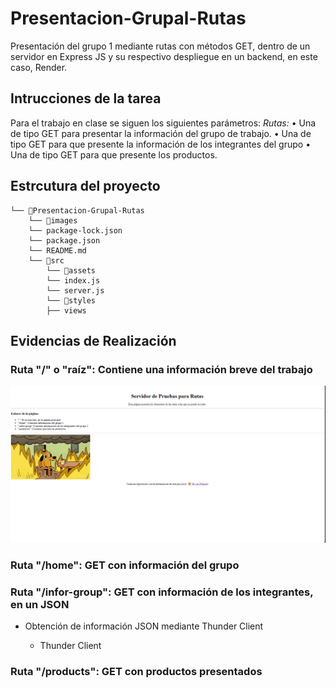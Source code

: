 # Presentacion-Grupal-Rutas
Presentación del grupo 1 mediante rutas con métodos GET, dentro de un servidor en Express JS y su respectivo despliegue en un backend, en este caso, Render.

## Intrucciones de la tarea
Para el trabajo en clase se siguen los siguientes parámetros:
*Rutas:*
•	Una de tipo GET para presentar la información del grupo de trabajo.
•	Una de tipo GET para que presente la información de los integrantes del grupo
•	Una de tipo GET para que presente los productos.

## Estrcutura del proyecto
```
└── 📁Presentacion-Grupal-Rutas
    └── 📁images
    └── package-lock.json
    └── package.json
    └── README.md
    └── 📁src
        └── 📁assets
        └── index.js
        └── server.js
        └── 📁styles
        ├── views
```
## Evidencias de Realización
### Ruta "/" o "raíz": Contiene una información breve del trabajo
![ruta_raiz](https://github.com/bryandelgado99/Presentacion-Grupal-Rutas/blob/e82d5e17949d446c3ee3252fe99cd312554a0db9/images/ruta_raiz.png)
### Ruta "/home": GET con información del grupo

### Ruta "/infor-group": GET con información de los integrantes, en un JSON
- Obtención de información JSON mediante Thunder Client
      
  - Thunder Client
    
### Ruta "/products": GET con productos presentados
